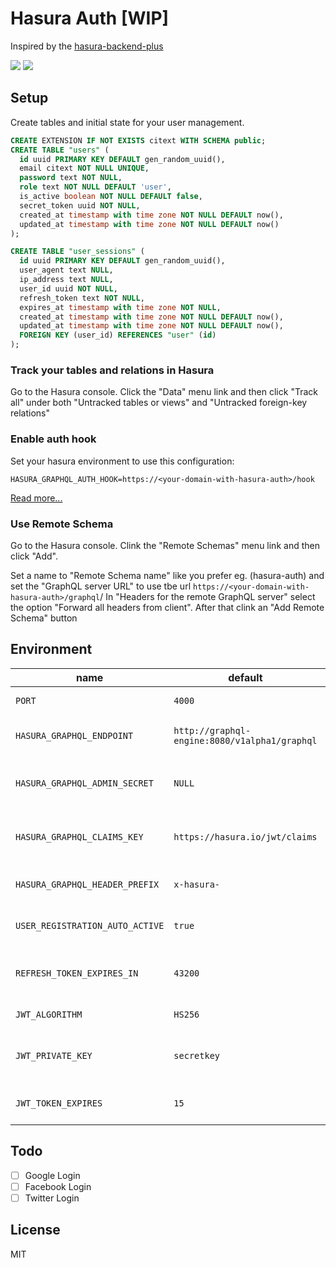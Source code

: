 # Hasura Auth [WIP]

Inspired by the [hasura-backend-plus](https://github.com/elitan/hasura-backend-plus)

[![](https://images.microbadger.com/badges/image/rodolfosilva/hasura-auth.svg)](https://microbadger.com/images/rodolfosilva/hasura-auth 'Get your own image badge on microbadger.com')
[![](https://images.microbadger.com/badges/version/rodolfosilva/hasura-auth.svg)](https://microbadger.com/images/rodolfosilva/hasura-auth 'Get your own version badge on microbadger.com')

## Setup

Create tables and initial state for your user management.

```sql
CREATE EXTENSION IF NOT EXISTS citext WITH SCHEMA public;
CREATE TABLE "users" (
  id uuid PRIMARY KEY DEFAULT gen_random_uuid(),
  email citext NOT NULL UNIQUE,
  password text NOT NULL,
  role text NOT NULL DEFAULT 'user',
  is_active boolean NOT NULL DEFAULT false,
  secret_token uuid NOT NULL,
  created_at timestamp with time zone NOT NULL DEFAULT now(),
  updated_at timestamp with time zone NOT NULL DEFAULT now()
);

CREATE TABLE "user_sessions" (
  id uuid PRIMARY KEY DEFAULT gen_random_uuid(),
  user_agent text NULL,
  ip_address text NULL,
  user_id uuid NOT NULL,
  refresh_token text NOT NULL,
  expires_at timestamp with time zone NOT NULL,
  created_at timestamp with time zone NOT NULL DEFAULT now(),
  updated_at timestamp with time zone NOT NULL DEFAULT now(),
  FOREIGN KEY (user_id) REFERENCES "user" (id)
);
```

### Track your tables and relations in Hasura

Go to the Hasura console. Click the "Data" menu link and then click "Track all" under both "Untracked tables or views" and "Untracked foreign-key relations"

### Enable auth hook

Set your hasura environment to use this configuration:

```
HASURA_GRAPHQL_AUTH_HOOK=https://<your-domain-with-hasura-auth>/hook
```

[Read more...](https://docs.hasura.io/1.0/graphql/manual/auth/webhook.html)

### Use Remote Schema

Go to the Hasura console. Clink the "Remote Schemas" menu link and then click "Add".

Set a name to "Remote Schema name" like you prefer eg. (hasura-auth) and set the "GraphQL server URL" to use tbe url `https://<your-domain-with-hasura-auth>/graphql`/
In "Headers for the remote GraphQL server" select the option "Forward all headers from client". After that clink an "Add Remote Schema" button

## Environment

| name                            | default                                       | description                           |
| ------------------------------- | --------------------------------------------- | ------------------------------------- |
| `PORT`                          | `4000`                                        | Express server port                   |
| `HASURA_GRAPHQL_ENDPOINT`       | `http://graphql-engine:8080/v1alpha1/graphql` | Endpoit to hasura server              |
| `HASURA_GRAPHQL_ADMIN_SECRET`   | `NULL`                                        | Admin secrete key of hasura console   |
| `HASURA_GRAPHQL_CLAIMS_KEY`     | `https://hasura.io/jwt/claims`                | Key hequired by hasura in JWT         |
| `HASURA_GRAPHQL_HEADER_PREFIX`  | `x-hasura-`                                   | Hasura header prefix                  |
| `USER_REGISTRATION_AUTO_ACTIVE` | `true`                                        | Auto active the user account          |
| `REFRESH_TOKEN_EXPIRES_IN`      | `43200`                                       | Life time in minutes of refresh token |
| `JWT_ALGORITHM`                 | `HS256`                                       | JWT Algorithm                         |
| `JWT_PRIVATE_KEY`               | `secretkey`                                   | JWT Secret key used to generate token |
| `JWT_TOKEN_EXPIRES`             | `15`                                          | Life time in minutes of JWT           |

## Todo

- [ ] Google Login
- [ ] Facebook Login
- [ ] Twitter Login

## License

MIT
